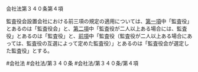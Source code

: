 会社法第３４０条第４項

監査役会設置会社における前三項の規定の適用については、[第一項](会社法＿＿＿＿第３４０条第１項)中「監査役」とあるのは「監査役会」と、[第二項](会社法＿＿＿＿第３４０条第２項)中「監査役が二人以上ある場合には、監査役」とあるのは「監査役」と、[前項](会社法＿＿＿＿第３４０条第３項)中「監査役（監査役が二人以上ある場合にあっては、監査役の互選によって定めた監査役）」とあるのは「監査役会が選定した監査役」とする。

#会社法
#会社法/第３４０条
#会社法/第３４０条/第４項
